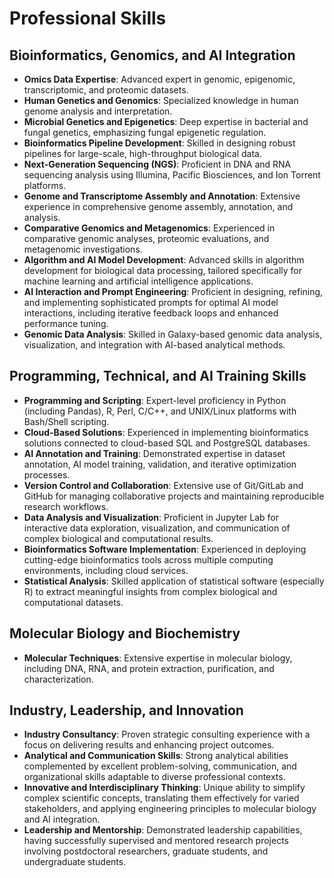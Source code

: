 # Professional Skills

## Bioinformatics, Genomics, and AI Integration
- **Omics Data Expertise**: Advanced expert in genomic, epigenomic, transcriptomic, and proteomic
  datasets.
- **Human Genetics and Genomics**: Specialized knowledge in human genome analysis and
  interpretation.
- **Microbial Genetics and Epigenetics**: Deep expertise in bacterial and fungal genetics,
  emphasizing fungal epigenetic regulation.
- **Bioinformatics Pipeline Development**: Skilled in designing robust pipelines for large-scale,
  high-throughput biological data.
- **Next-Generation Sequencing (NGS)**: Proficient in DNA and RNA sequencing analysis using
  Illumina, Pacific Biosciences, and Ion Torrent platforms.
- **Genome and Transcriptome Assembly and Annotation**: Extensive experience in comprehensive genome
  assembly, annotation, and analysis.
- **Comparative Genomics and Metagenomics**: Experienced in comparative genomic analyses, proteomic
  evaluations, and metagenomic investigations.
- **Algorithm and AI Model Development**: Advanced skills in algorithm development for biological
  data processing, tailored specifically for machine learning and artificial intelligence
  applications.
- **AI Interaction and Prompt Engineering**: Proficient in designing, refining, and implementing
  sophisticated prompts for optimal AI model interactions, including iterative feedback loops and
  enhanced performance tuning.
- **Genomic Data Analysis**: Skilled in Galaxy-based genomic data analysis, visualization, and
  integration with AI-based analytical methods.

## Programming, Technical, and AI Training Skills
- **Programming and Scripting**: Expert-level proficiency in Python (including Pandas), R, Perl,
  C/C++, and UNIX/Linux platforms with Bash/Shell scripting.
- **Cloud-Based Solutions**: Experienced in implementing bioinformatics solutions connected to
  cloud-based SQL and PostgreSQL databases.
- **AI Annotation and Training**: Demonstrated expertise in dataset annotation, AI model training,
  validation, and iterative optimization processes.
- **Version Control and Collaboration**: Extensive use of Git/GitLab and GitHub for managing
  collaborative projects and maintaining reproducible research workflows.
- **Data Analysis and Visualization**: Proficient in Jupyter Lab for interactive data exploration,
  visualization, and communication of complex biological and computational results.
- **Bioinformatics Software Implementation**: Experienced in deploying cutting-edge bioinformatics
  tools across multiple computing environments, including cloud services.
- **Statistical Analysis**: Skilled application of statistical software (especially R) to extract
  meaningful insights from complex biological and computational datasets.

## Molecular Biology and Biochemistry
- **Molecular Techniques**: Extensive expertise in molecular biology, including DNA, RNA, and
  protein extraction, purification, and characterization.

## Industry, Leadership, and Innovation
- **Industry Consultancy**: Proven strategic consulting experience with a focus on delivering
  results and enhancing project outcomes.
- **Analytical and Communication Skills**: Strong analytical abilities complemented by excellent
  problem-solving, communication, and organizational skills adaptable to diverse professional
  contexts.
- **Innovative and Interdisciplinary Thinking**: Unique ability to simplify complex scientific
  concepts, translating them effectively for varied stakeholders, and applying engineering
  principles to molecular biology and AI integration.
- **Leadership and Mentorship**: Demonstrated leadership capabilities, having successfully
  supervised and mentored research projects involving postdoctoral researchers, graduate students,
  and undergraduate students.
